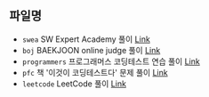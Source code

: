 ## 파일명

- `swea` SW Expert Academy 풀이
  [Link](https://swexpertacademy.com/main/main.do)
- `boj` BAEKJOON online judge 풀이
  [Link](https://www.acmicpc.net/)
- `programmers` 프로그래머스 코딩테스트 연습 풀이
  [Link](https://programmers.co.kr/)
- `pfc` 책 '이것이 코딩테스트다' 문제 풀이
  [Link](https://github.com/ndb796/python-for-coding-test)
- `leetcode` LeetCode 풀이
  [Link](https://leetcode.com/problemset/all/)
